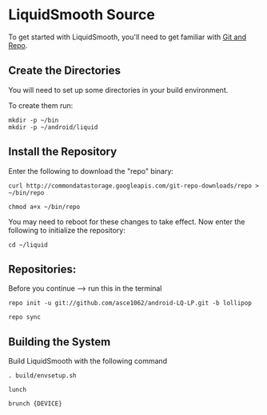 LiquidSmooth Source
===================
To get started with LiquidSmooth, you'll need to get
familiar with [Git and Repo](http://source.android.com/source/version-control.html).

Create the Directories
----------------------

You will need to set up some directories in your build environment.

To create them run:

    mkdir -p ~/bin
    mkdir -p ~/android/liquid

Install the Repository
----------------------

Enter the following to download the "repo" binary:

    curl http://commondatastorage.googleapis.com/git-repo-downloads/repo > ~/bin/repo

    chmod a+x ~/bin/repo

You may need to reboot for these changes to take effect. 
Now enter the following to initialize the repository:

    cd ~/liquid

Repositories:
---------------

Before you continue --> run this in the terminal

    repo init -u git://github.com/asce1062/android-LQ-LP.git -b lollipop

    repo sync
    

Building the System
---------------

Build LiquidSmooth with the following command

    . build/envsetup.sh
    
    lunch
    
    brunch {DEVICE}

